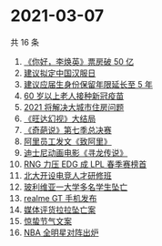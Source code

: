 # 2021-03-07

共 16 条

<!-- BEGIN ZHIHUSEARCH -->
<!-- 最后更新时间 Sun Mar 07 2021 18:07:43 GMT+0800 (China Standard Time) -->
1. [《你好，李焕英》票房破 50 亿](https://www.zhihu.com/search?q=李焕英)
1. [建议拟定中国汉服日](https://www.zhihu.com/search?q=汉服)
1. [建议应届生身份保留年限延长至 5 年](https://www.zhihu.com/search?q=应届生身份)
1. [60 岁以上老人接种新冠疫苗](https://www.zhihu.com/search?q=新冠疫苗)
1. [2021 将解决大城市住房问题](https://www.zhihu.com/search?q=大城市住房问题)
1. [《旺达幻视》大结局](https://www.zhihu.com/search?q=旺达幻视)
1. [《奇葩说》第七季总决赛](https://www.zhihu.com/search?q=奇葩说)
1. [阿里员工发文《致阿里》](https://www.zhihu.com/search?q=致阿里)
1. [迪士尼动画电影《寻龙传说》](https://www.zhihu.com/search?q=寻龙传说)
1. [RNG 力压 EDG 成 LPL 春季赛榜首](https://www.zhihu.com/search?q=RNG)
1. [北大开设电竞人才研修班](https://www.zhihu.com/search?q=北大电竞)
1. [玻利维亚一大学多名学生坠亡](https://www.zhihu.com/search?q=玻利维亚)
1. [realme GT 手机发布](https://www.zhihu.com/search?q=gt)
1. [媒体评货拉拉坠亡案](https://www.zhihu.com/search?q=媒体评论货拉拉)
1. [惊蛰节气文案](https://www.zhihu.com/search?q=惊蛰文案)
1. [NBA 全明星对阵出炉](https://www.zhihu.com/search?q=nba全明星)
<!-- END ZHIHUSEARCH -->
